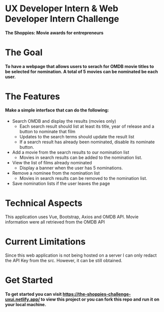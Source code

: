 # UX Developer Intern &amp; Web Developer Intern Challenge
#### The Shoppies: Movie awards for entrepreneurs

# The Goal
#### To have a webpage that allows users to serach for OMDB movie titles to be selected for nomination. A total of 5 movies can be nominated be each user.

# The Features
#### Make a simple interface that can do the following: 
- Search OMDB and display the results (movies only)
  - Each search result should list at least its title, year of release and a button to nominate that film
  - Updates to the search terms should update the result list
  - If a search result has already been nominated, disable its nominate button.
- Add a movie from the search results to our nomination list
   - Movies in search results can be added to the nomination list.
- View the list of films already nominated
  - Display a banner when the user has 5 nominations.
- Remove a nominee from the nomination list
  -  Movies in search results can be removed to the nomination list.
- Save nomination lists if the user leaves the page

# Technical Aspects   
This application uses Vue, Bootstrap, Axios and OMDB API. 
Movie information were all retrieved from the OMDB API

# Current Limitations
Since this web application is not being hosted on a server I can only redact the API Key from the src. However, it can be still obtained.

# Get Started
#### To get started you can visit https://the-shoppies-challenge-uxui.netlify.app/ to view this project or you can fork this repo and run it on your local machine.
